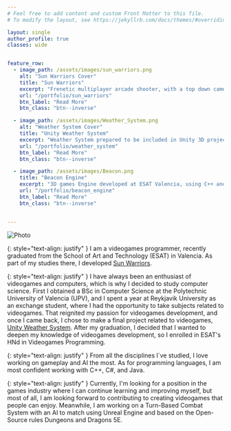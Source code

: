 ```yaml
---
# Feel free to add content and custom Front Matter to this file.
# To modify the layout, see https://jekyllrb.com/docs/themes/#overriding-theme-defaults

layout: single
author_profile: true
classes: wide


feature_row:
  - image_path: /assets/images/sun_warriors.png
    alt: "Sun Warriors Cover"
    title: "Sun Warriors"
    excerpt: "Frenetic multiplayer arcade shooter, with a top down camera. Developed as an academic project at ESAT."
    url: "/portfolio/sun_warriors"
    btn_label: "Read More"
    btn_class: "btn--inverse"

  - image_path: /assets/images/Weather_System.png
    alt: "Weather System Cover"
    title: "Unity Weather System"
    excerpt: "Weather System prepared to be included in Unity 3D projects. Includes Day and Night Cycles, Seasonal changes and weather symulation."
    url: "/portfolio/weather_system"
    btn_label: "Read More"
    btn_class: "btn--inverse"

  - image_path: /assets/images/Beacon.png
    title: "Beacon Engine"
    excerpt: "3D games Engine developed at ESAT Valencia, using C++ and OpenGL."
    url: "/portfolio/beacon_engine"
    btn_label: "Read More"
    btn_class: "btn--inverse"


---
```

![Photo](/assets/images/about_me_photo.png)
  
{: style="text-align: justify" }
I am a videogames programmer, recently graduated from the School of Art and Technology (ESAT) in Valencia. As part of my studies there, I developed [Sun Warriors](/portfolio/sun_warriors).

{: style="text-align: justify" }
I have always been an enthusiast of videogames and computers, which is why I decided to study computer science. First I obtained a BSc in Computer Science at the Polytechnic University of Valencia (UPV), and I spent a year at Reykjavik University as an exchange student, where I had the opportunity to take subjects related to videogames. That reignited my passion for videogames development, and once I came back, I chose to make a final project related to videogames, [Unity Weather System](/portfolio/weather_system). After my graduation, I decided that I wanted to deepen my knowledge of videogames development, so I enrolled in ESAT's HNd in Videogames Programming. 

{: style="text-align: justify" }
From all the disciplines I´ve studied, I love working on gameplay and AI the most. As for programming languages, I am most confident working with C++, C#, and Java.

{: style="text-align: justify" }
Currently, I'm looking for a position in the games industry where I can continue learning and improving myself, but most of all, I am looking forward to contributing to creating videogames that people can enjoy. Meanwhile, I am working on a Turn-Based Combat System with an AI to match using Unreal Engine and based on the Open-Source rules Dungeons and Dragons 5E.